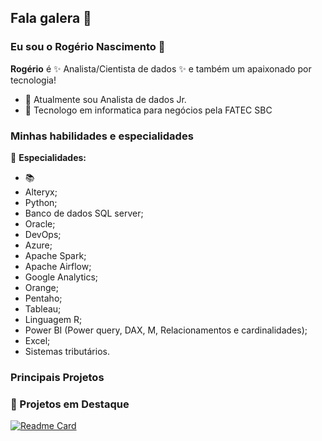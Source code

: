 
## Fala galera 👋
### Eu sou o Rogério Nascimento 👋

**Rogério** é ✨ Analista/Cientista de dados ✨ e também um apaixonado por tecnologia!

- 🔭 Atualmente sou Analista de dados Jr.
- 🌱 Tecnologo em informatica para negócios pela FATEC SBC


### Minhas habilidades e especialidades
📱 **Especialidades:**
- 📚   
- Alteryx;
-	Python;
-	Banco de dados SQL server;
-	Oracle;
-	DevOps;
-	Azure;
-	Apache Spark;
-	Apache Airflow;
-	Google Analytics;
-	Orange;
-	Pentaho;
-	Tableau;
-	Linguagem R;
-	Power BI (Power query, DAX, M, Relacionamentos e cardinalidades);
-	Excel;
-	Sistemas tributários. 



### Principais Projetos
### 📌 Projetos em Destaque

[![Readme Card](https://github.com/Rogerio-Nascimento/Rogerio-Nascimento/assets/87660080/bc31a058-c716-47a7-ab71-e0f51f037eec)](https://github.com/Rogerio-Nascimento/Projeto_Automacao_Procedures)

